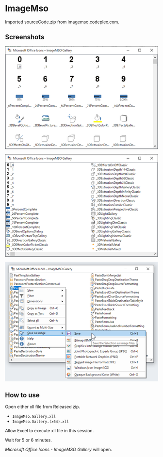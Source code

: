 # ImageMso

Imported sourceCode.zip from imagemso.codeplex.com.

## Screenshots

![](images/2021-09-25_09h35_49.png)

![](images/2021-09-25_09h36_02.png)

![](images/2021-09-25_09h36_35.png)

## How to use

Open either xll file from Released zip.

- `ImageMso.Gallery.xll`
- `ImageMso.Gallery.(x64).xll`

Allow Excel to execute xll file in this session.

Wait for 5 or 6 minutes.

_Microsoft Office Icons - ImageMSO Gallery_ will open.
